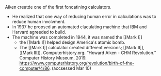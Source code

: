 Aiken creatde one of the first foncatining calculators.
- He realized that one way of reducing human error in calculations was to reduce human involvment.
- In 1937 he propsed an automated claculating machine that IBM and Harvard agreeded to build.
- The machine was completed in 1944, it was named the [[Mark I]]
	- the [[Mark I]] helped design America's atomic bomb. 
	- The [[Mark I]] calculator created different versions; [[Mark II]], [[Mark III]]. 
	Computerhistory.org. “Howard Aiken - CHM Revolution.” Computer History Museum, 2019. https://www.computerhistory.org/revolution/birth-of-the-computer/4/86. (accsessed Mar 10)

